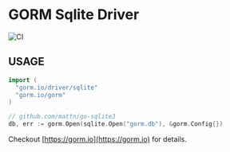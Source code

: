 # GORM Sqlite Driver

![CI](https://github.com/go-gorm/sqlite/workflows/CI/badge.svg)

## USAGE

```go
import (
  "gorm.io/driver/sqlite"
  "gorm.io/gorm"
)

// github.com/mattn/go-sqlite3
db, err := gorm.Open(sqlite.Open("gorm.db"), &gorm.Config{})
```

Checkout [https://gorm.io](https://gorm.io) for details.
